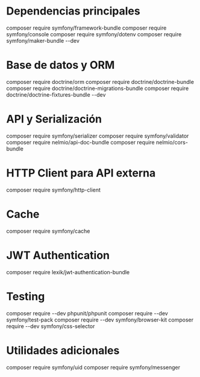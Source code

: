 # Dependencias principales
composer require symfony/framework-bundle
composer require symfony/console
composer require symfony/dotenv
composer require symfony/maker-bundle --dev

# Base de datos y ORM
composer require doctrine/orm
composer require doctrine/doctrine-bundle
composer require doctrine/doctrine-migrations-bundle
composer require doctrine/doctrine-fixtures-bundle --dev

# API y Serialización
composer require symfony/serializer
composer require symfony/validator
composer require nelmio/api-doc-bundle
composer require nelmio/cors-bundle

# HTTP Client para API externa
composer require symfony/http-client

# Cache
composer require symfony/cache

# JWT Authentication
composer require lexik/jwt-authentication-bundle

# Testing
composer require --dev phpunit/phpunit
composer require --dev symfony/test-pack
composer require --dev symfony/browser-kit
composer require --dev symfony/css-selector

# Utilidades adicionales
composer require symfony/uid
composer require symfony/messenger